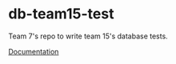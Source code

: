 db-team15-test
==============

Team 7's repo to write team 15's database tests.

[Documentation](http://tmandry.dreamhosters.com/db-team15/)

